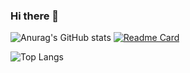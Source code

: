 ### Hi there 👋
![Anurag's GitHub stats](https://github-readme-stats.vercel.app/api?username=devhiep8181&show_icons=true&theme=tokyonight)
[![Readme Card](https://github-readme-stats.vercel.app/api/pin/?username=devhiep8181&repo=travo_app&show_owner=true )](https://github.com/devhiep8181/travo_app)

![Top Langs](https://github-readme-stats.vercel.app/api/top-langs/?username=devhiep8181&layout=donut)

